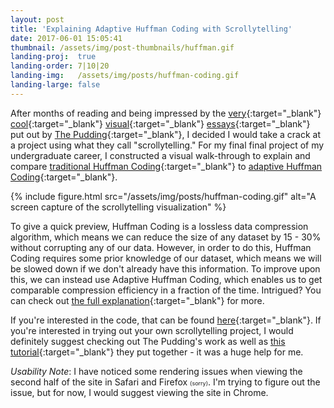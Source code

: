```yaml
---
layout: post
title: 'Explaining Adaptive Huffman Coding with Scrollytelling'
date: 2017-06-01 15:05:41
thumbnail: /assets/img/post-thumbnails/huffman.gif
landing-proj:  true
landing-order: 7|10|20
landing-img:   /assets/img/posts/huffman-coding.gif
landing-large: false
---
```


After months of reading and being impressed by the [very](https://pudding.cool/2017/04/beer/){:target="_blank"} [cool](https://pudding.cool/2017/01/making-it-big/){:target="_blank"} [visual](https://pudding.cool/2017/02/vocabulary/){:target="_blank"} [essays](https://pudding.cool/2017/05/song-repetition/){:target="_blank"} put out by [The Pudding](https://pudding.cool/){:target="_blank"}, I decided I would take a crack at a project using what they call "scrollytelling." For my final final project of my undergraduate career, I constructed a visual walk-through to explain and compare [traditional Huffman Coding](https://en.wikipedia.org/wiki/Huffman_coding){:target="_blank"} to [adaptive Huffman Coding](https://en.wikipedia.org/wiki/Adaptive_Huffman_coding){:target="_blank"}.

{% include figure.html src="/assets/img/posts/huffman-coding.gif" alt="A screen capture of the scrollytelling visualization" %}

<!-- more -->

To give a quick preview, Huffman Coding is a lossless data compression algorithm, which means we can reduce the size of any dataset by 15 - 30% without corrupting any of our data. However, in order to do this, Huffman Coding requires some prior knowledge of our dataset, which means we will be slowed down if we don't already have this information. To improve upon this, we can instead use Adaptive Huffman Coding, which enables us to get comparable compression efficiency in a fraction of the time. Intrigued? You can check out [the full explanation](/adaptive-huffman/){:target="_blank"} for more.

If you're interested in the code, that can be found [here](https://github.com/ben-tanen/adaptive-huffman/){:target="_blank"}. If you're interested in trying out your own scrollytelling project, I would definitely suggest checking out The Pudding's work as well as [this tutorial](https://pudding.cool/process/how-to-implement-scrollytelling/){:target="_blank"} they put together - it was a huge help for me.

*Usability Note*: I have noticed some rendering issues when viewing the second half of the site in Safari and Firefox <span style="font-size: 9px">(sorry)</span>. I'm trying to figure out the issue, but for now, I would suggest viewing the site in Chrome.